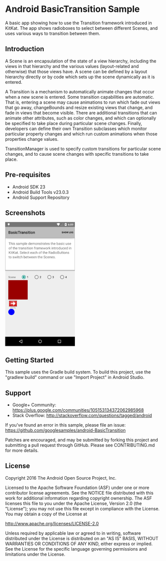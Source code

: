 
Android BasicTransition Sample
===================================

A basic app showing how to use the Transition framework introduced in
KitKat. The app shows radioboxes to select between different Scenes,
and uses various ways to transition between them.

Introduction
------------

A Scene is an encapsulation of the state of a view hierarchy,
including the views in that hierarchy and the various values
(layout-related and otherwise) that those views have. A scene can be
defined by a layout hierarchy directly or by code which sets up the
scene dynamically as it is entered.

A Transition is a mechanism to automatically animate changes that
occur when a new scene is entered. Some transition capabilities are
automatic. That is, entering a scene may cause animations to run which
fade out views that go away, changeBounds and resize existing views
that change, and fade in views that become visible. There are
additional transitions that can animate other attributes, such as
color changes, and which can optionally be specified to take place
during particular scene changes. Finally, developers can define their
own Transition subclasses which monitor particular property changes
and which run custom animations when those properties change values.

TransitionManager is used to specify custom transitions for particular
scene changes, and to cause scene changes with specific transitions to
take place.

Pre-requisites
--------------

- Android SDK 23
- Android Build Tools v23.0.3
- Android Support Repository

Screenshots
-------------

<img src="screenshots/main.png" height="400" alt="Screenshot"/> 

Getting Started
---------------

This sample uses the Gradle build system. To build this project, use the
"gradlew build" command or use "Import Project" in Android Studio.

Support
-------

- Google+ Community: https://plus.google.com/communities/105153134372062985968
- Stack Overflow: http://stackoverflow.com/questions/tagged/android

If you've found an error in this sample, please file an issue:
https://github.com/googlesamples/android-BasicTransition

Patches are encouraged, and may be submitted by forking this project and
submitting a pull request through GitHub. Please see CONTRIBUTING.md for more details.

License
-------

Copyright 2016 The Android Open Source Project, Inc.

Licensed to the Apache Software Foundation (ASF) under one or more contributor
license agreements.  See the NOTICE file distributed with this work for
additional information regarding copyright ownership.  The ASF licenses this
file to you under the Apache License, Version 2.0 (the "License"); you may not
use this file except in compliance with the License.  You may obtain a copy of
the License at

http://www.apache.org/licenses/LICENSE-2.0

Unless required by applicable law or agreed to in writing, software
distributed under the License is distributed on an "AS IS" BASIS, WITHOUT
WARRANTIES OR CONDITIONS OF ANY KIND, either express or implied.  See the
License for the specific language governing permissions and limitations under
the License.

